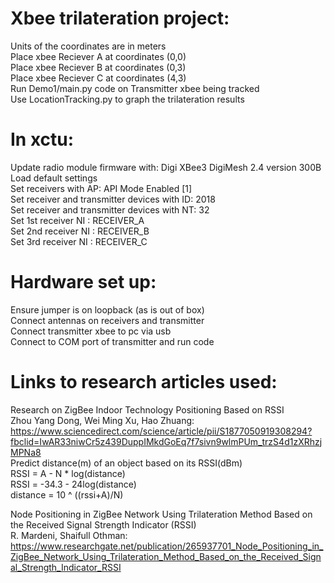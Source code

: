 # Xbee trilateration project:  
Units of the coordinates are in meters     
Place xbee Reciever A at coordinates (0,0)  
Place xbee Reciever B at coordinates (0,3)  
Place xbee Reciever C at coordinates (4,3)  
Run Demo1/main.py code on Transmitter xbee being tracked  
Use LocationTracking.py to graph the trilateration results  

# In xctu:
Update radio module firmware with: Digi XBee3 DigiMesh 2.4 version 300B  
Load default settings  
Set receivers with AP: API Mode Enabled [1]  
Set receiver and transmitter devices with ID: 2018  
Set receiver and transmitter devices with NT: 32  
Set 1st receiver NI : RECEIVER_A  
Set 2nd receiver NI : RECEIVER_B  
Set 3rd receiver NI : RECEIVER_C  

# Hardware set up:
  Ensure jumper is on loopback (as is out of box)  
  Connect antennas on receivers and transmitter  
  Connect transmitter xbee to pc via usb  
  Connect to COM port of transmitter and run code  

# Links to research articles used:
  Research on ZigBee Indoor Technology Positioning Based on RSSI  
  Zhou Yang Dong, Wei Ming Xu, Hao Zhuang:  
  https://www.sciencedirect.com/science/article/pii/S1877050919308294?fbclid=IwAR33niwCr5z439DuppIMkdGoEq7f7sivn9wlmPUm_trzS4d1zXRhzjMPNa8  
  Predict distance(m) of an object based on its RSSI(dBm)  
  RSSI = A - N * log(distance)  
  RSSI = -34.3 - 24log(distance)  
  distance = 10 ^ ((rssi+A)/N)  
  
  Node Positioning in ZigBee Network Using Trilateration Method Based on the Received Signal Strength Indicator (RSSI)  
  R. Mardeni, Shaifull Othman:    
  https://www.researchgate.net/publication/265937701_Node_Positioning_in_ZigBee_Network_Using_Trilateration_Method_Based_on_the_Received_Signal_Strength_Indicator_RSSI  
